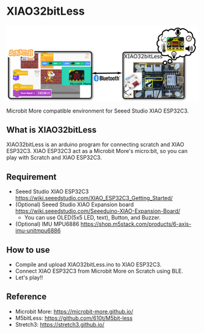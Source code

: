 # XIAO32bitLess
![img](img/XIAO32bitLess-Scratch.png)

Microbit More compatible environment for Seeed Studio XIAO ESP32C3.

## What is XIAO32bitLess
XIAO32bitLess is an arduino program for connecting scratch and XIAO ESP32C3.
XIAO ESP32C3 act as a Microbit More's micro:bit, so you can play with Scratch and XIAO ESP32C3.

## Requirement
- Seeed Studio XIAO ESP32C3 https://wiki.seeedstudio.com/XIAO_ESP32C3_Getting_Started/
- (Optional) Seeed Studio XIAO Expansion board https://wiki.seeedstudio.com/Seeeduino-XIAO-Expansion-Board/
  - You can use OLED(5x5 LED, text), Button, and Buzzer. 
- (Optional) IMU MPU6886 https://shop.m5stack.com/products/6-axis-imu-unitmpu6886

## How to use
- Compile and upload XIAO32bitLess.ino to XIAO ESP32C3.
- Connect XIAO ESP32C3 from Microbit More on Scratch using BLE.
- Let's play!!

## Reference
- Microbit More: https://microbit-more.github.io/
- M5bitLess: https://github.com/610t/M5bit-less
- Stretch3: https://stretch3.github.io/

